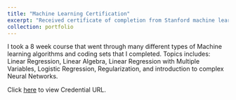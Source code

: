 ```yaml
---
title: "Machine Learning Certification"
excerpt: "Received certificate of completion from Stanford machine learning course from Coursera. <br/><img src='/images/Coursera_ML.png'>"
collection: portfolio
---
```


I took a 8 week course that went through many different types of Machine learning algorithms and coding sets that I completed.
Topics includes: Linear Regression, Linear Algebra, Linear Regression with Multiple Variables, Logistic Regression, Regularization, and introduction to complex Neural Networks.

Click [here](https://www.coursera.org/account/accomplishments/verify/5KUZGQZWMC5E) to view Credential URL.
